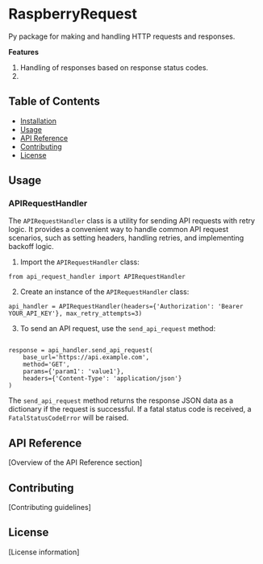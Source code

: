 # RaspberryRequest

Py package for making and handling HTTP requests and responses.

**Features**
1. Handling of responses based on response status codes.
2. 
## Table of Contents
- [Installation](#installation)
- [Usage](#usage)
- [API Reference](#api-reference)
- [Contributing](#contributing)
- [License](#license)

## Usage
### APIRequestHandler

The `APIRequestHandler` class is a utility for sending API requests with retry logic. It provides a convenient way to handle common API request scenarios, such as setting headers, handling retries, and implementing backoff logic.

1. Import the `APIRequestHandler` class:
```
from api_request_handler import APIRequestHandler
```
2. Create an instance of the `APIRequestHandler` class:

```
api_handler = APIRequestHandler(headers={'Authorization': 'Bearer YOUR_API_KEY'}, max_retry_attempts=3)
```

3. To send an API request, use the `send_api_request` method:

```

response = api_handler.send_api_request(
    base_url='https://api.example.com',
    method='GET',
    params={'param1': 'value1'},
    headers={'Content-Type': 'application/json'}
)

```

The `send_api_request` method returns the response JSON data as a dictionary if the request is successful. If a fatal status code is received, a `FatalStatusCodeError` will be raised.

## API Reference
[Overview of the API Reference section]

## Contributing
[Contributing guidelines]

## License
[License information]
